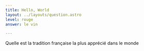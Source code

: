 ```yaml
---
title: Hello, World
layout: ../layouts/question.astro
level: rouge
answer: le vin

---
```


Quelle est la tradition française la plus apprécié dans le monde